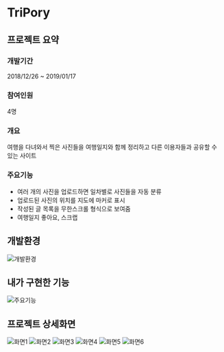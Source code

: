 # TriPory

## 프로젝트 요약
### 개발기간
2018/12/26 ~ 2019/01/17

### 참여인원
4명

### 개요
여행을 다녀와서 찍은 사진들을 여행일지와 함께 정리하고 다른 이용자들과 공유할 수 있는 사이트

### 주요기능
- 여러 개의 사진을 업로드하면 일차별로 사진들을 자동 분류
- 업로드된 사진의 위치를 지도에 마커로 표시
- 작성된 글 목록을 무한스크롤 형식으로 보여줌
- 여행일지 좋아요, 스크랩

## 개발환경
![개발환경](https://user-images.githubusercontent.com/45163261/94261746-53c29280-ff6d-11ea-885c-d315f682482b.PNG)

## 내가 구현한 기능
![주요기능](https://user-images.githubusercontent.com/45163261/94263084-7c4b8c00-ff6f-11ea-8303-09ac2cb980f6.PNG)

## 프로젝트 상세화면
![화면1](https://user-images.githubusercontent.com/45163261/94261753-5624ec80-ff6d-11ea-9cb2-d7ad107acc46.PNG)
![화면2](https://user-images.githubusercontent.com/45163261/94261756-57561980-ff6d-11ea-8755-9cdaad464bd8.PNG)
![화면3](https://user-images.githubusercontent.com/45163261/94261759-57eeb000-ff6d-11ea-926b-6e268bbb084a.PNG)
![화면4](https://user-images.githubusercontent.com/45163261/94261763-591fdd00-ff6d-11ea-8478-581d1905a6f0.PNG)
![화면5](https://user-images.githubusercontent.com/45163261/94261987-b2880c00-ff6d-11ea-8dc7-451c801f9579.PNG)
![화면6](https://user-images.githubusercontent.com/45163261/94263090-7e154f80-ff6f-11ea-8aee-5c0d60d496ab.PNG)

